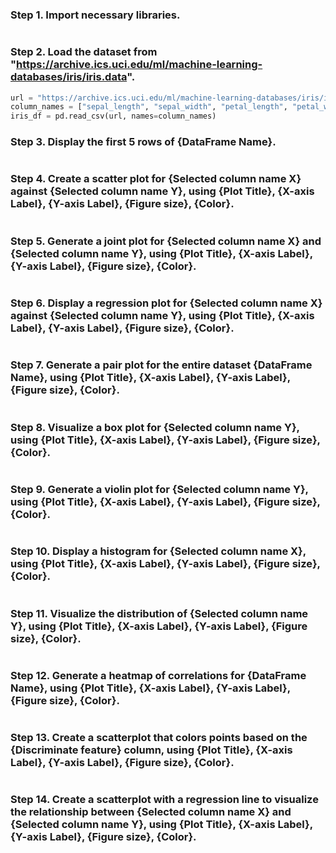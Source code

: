 
### Step 1. Import necessary libraries.
```python

```

### Step 2. Load the dataset from "https://archive.ics.uci.edu/ml/machine-learning-databases/iris/iris.data".
```python
url = "https://archive.ics.uci.edu/ml/machine-learning-databases/iris/iris.data"
column_names = ["sepal_length", "sepal_width", "petal_length", "petal_width", "class"]
iris_df = pd.read_csv(url, names=column_names)
```

### Step 3. Display the first 5 rows of {DataFrame Name}.
```python

```

### Step 4. Create a scatter plot for {Selected column name X} against {Selected column name Y}, using {Plot Title}, {X-axis Label}, {Y-axis Label}, {Figure size}, {Color}.
```python

```

### Step 5. Generate a joint plot for {Selected column name X} and {Selected column name Y}, using {Plot Title}, {X-axis Label}, {Y-axis Label}, {Figure size}, {Color}.
```python

```

### Step 6. Display a regression plot for {Selected column name X} against {Selected column name Y}, using {Plot Title}, {X-axis Label}, {Y-axis Label}, {Figure size}, {Color}.
```python

```

### Step 7. Generate a pair plot for the entire dataset {DataFrame Name}, using {Plot Title}, {X-axis Label}, {Y-axis Label}, {Figure size}, {Color}.
```python

```

### Step 8. Visualize a box plot for {Selected column name Y}, using {Plot Title}, {X-axis Label}, {Y-axis Label}, {Figure size}, {Color}.
```python

```

### Step 9. Generate a violin plot for {Selected column name Y}, using {Plot Title}, {X-axis Label}, {Y-axis Label}, {Figure size}, {Color}.
```python

```

### Step 10. Display a histogram for {Selected column name X}, using {Plot Title}, {X-axis Label}, {Y-axis Label}, {Figure size}, {Color}.
```python

```

### Step 11. Visualize the distribution of {Selected column name Y}, using {Plot Title}, {X-axis Label}, {Y-axis Label}, {Figure size}, {Color}.
```python

```

### Step 12. Generate a heatmap of correlations for {DataFrame Name}, using {Plot Title}, {X-axis Label}, {Y-axis Label}, {Figure size}, {Color}.
```python

```

### Step 13. Create a scatterplot that colors points based on the {Discriminate feature} column, using {Plot Title}, {X-axis Label}, {Y-axis Label}, {Figure size}, {Color}.
```python

```

### Step 14. Create a scatterplot with a regression line to visualize the relationship between {Selected column name X} and {Selected column name Y}, using {Plot Title}, {X-axis Label}, {Y-axis Label}, {Figure size}, {Color}.
```python

```